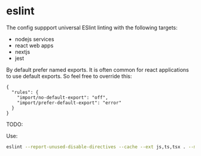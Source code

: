 # eslint

The config suppport universal ESlint linting with the following targets:

- nodejs services
- react web apps
- nextjs
- jest

By default prefer named exports. It is often common for react applications to use default exports. So feel free to
override this:

```jsonc
{
  "rules": {
    "import/no-default-export": "off",
    "import/prefer-default-export": "error"
  }
}
```

TODO:

Use:

```sh
eslint --report-unused-disable-directives --cache --ext js,ts,tsx . --max-warnings 0
```
